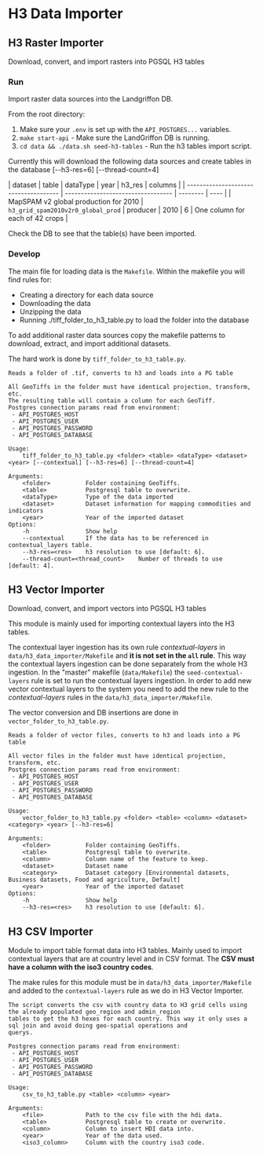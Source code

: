 # H3 Data Importer

## H3 Raster Importer

Download, convert, and import rasters into PGSQL H3 tables

### Run

Import raster data sources into the Landgriffon DB.

From the root directory:

1. Make sure your `.env` is set up with the `API_POSTGRES...` variables.
2. `make start-api` - Make sure the LandGriffon DB is running.
3. `cd data && ./data.sh seed-h3-tables` - Run the h3 tables import script.

Currently this will download the following data sources and create tables in the database
<folder> <table> <dataType> <dataset> <year> [--h3-res=6] [--thread-count=4]

| dataset                               | table                              | dataType | year | h3_res | columns                         |
| ------------------------------------- | ---------------------------------- | -------- | ---- |
| MapSPAM v2 global production for 2010 | `h3_grid_spam2010v2r0_global_prod` | producer | 2010 | 6      | One column for each of 42 crops |

Check the DB to see that the table(s) have been imported.

### Develop

The main file for loading data is the `Makefile`. Within the makefile you will find rules for:

- Creating a directory for each data source
- Downloading the data
- Unzipping the data
- Running ./tiff_folder_to_h3_table.py to load the folder into the database

To add additional raster data sources copy the makefile patterns to download, extract, and import additional datasets.

The hard work is done by `tiff_folder_to_h3_table.py`.

```
Reads a folder of .tif, converts to h3 and loads into a PG table

All GeoTiffs in the folder must have identical projection, transform, etc.
The resulting table will contain a column for each GeoTiff.
Postgres connection params read from environment:
 - API_POSTGRES_HOST
 - API_POSTGRES_USER
 - API_POSTGRES_PASSWORD
 - API_POSTGRES_DATABASE

Usage:
    tiff_folder_to_h3_table.py <folder> <table> <dataType> <dataset> <year> [--contextual] [--h3-res=6] [--thread-count=4]

Arguments:
    <folder>          Folder containing GeoTiffs.
    <table>           Postgresql table to overwrite.
    <dataType>        Type of the data imported
    <dataset>         Dataset information for mapping commodities and indicators
    <year>            Year of the imported dataset
Options:
    -h                Show help
    --contextual      If the data has to be referenced in contextual_layers table.
    --h3-res=<res>    h3 resolution to use [default: 6].
    --thread-count=<thread_count>    Number of threads to use [default: 4].
```

## H3 Vector Importer

Download, convert, and import vectors into PGSQL H3 tables

This module is mainly used for importing contextual layers into the H3 tables.

The contextual layer ingestion has its own rule *contextual-layers* in `data/h3_data_importer/Makefile` and **it is not set in the `all` rule**. This way the contextual layers ingestion can be done separately from the whole H3 ingestion. In the "master" makefile (`data/Makefile`) the `seed-contextual-layers` rule is set to run the contextual layers ingestion. In order to add new vector contextual layers to the system you need to add the new rule to the *contextual-layers* rules in the `data/h3_data_importer/Makefile`.

The vector conversion and DB insertions are done in `vector_folder_to_h3_table.py`.

```
Reads a folder of vector files, converts to h3 and loads into a PG table

All vector files in the folder must have identical projection, transform, etc.
Postgres connection params read from environment:
 - API_POSTGRES_HOST
 - API_POSTGRES_USER
 - API_POSTGRES_PASSWORD
 - API_POSTGRES_DATABASE

Usage:
    vector_folder_to_h3_table.py <folder> <table> <column> <dataset> <category> <year> [--h3-res=6]

Arguments:
    <folder>          Folder containing GeoTiffs.
    <table>           Postgresql table to overwrite.
    <column>          Column name of the feature to keep.
    <dataset>         Dataset name
    <category>        Dataset category [Environmental datasets, Business datasets, Food and agriculture, Default]
    <year>            Year of the imported dataset
Options:
    -h                Show help
    --h3-res=<res>    h3 resolution to use [default: 6].
```

## H3 CSV Importer

Module to import table format data into H3 tables. Mainly used to import contextual layers that are at country level and in CSV format. The **CSV must have a column with the iso3 country codes**.

The make rules for this module must be in `data/h3_data_importer/Makefile` and added to the `contextual-layers` rule as we do in H3 Vector Importer.

```
The script converts the csv with country data to H3 grid cells using the already populated geo_region and admin_region
tables to get the h3 hexes for each country. This way it only uses a sql join and avoid doing geo-spatial operations and
querys.

Postgres connection params read from environment:
 - API_POSTGRES_HOST
 - API_POSTGRES_USER
 - API_POSTGRES_PASSWORD
 - API_POSTGRES_DATABASE

Usage:
    csv_to_h3_table.py <table> <column> <year>

Arguments:
    <file>            Path to the csv file with the hdi data.
    <table>           Postgresql table to create or overwrite.
    <column>          Column to insert HDI data into.
    <year>            Year of the data used.
    <iso3_column>     Column with the country iso3 code.
```
